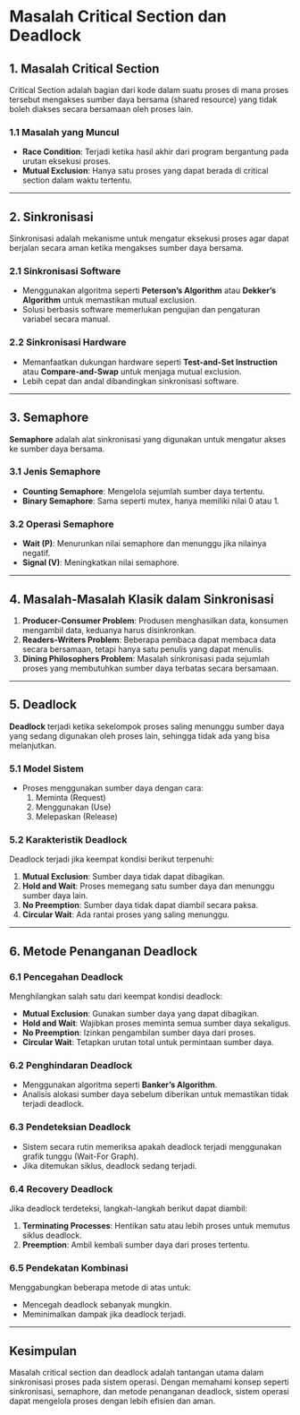 # Masalah Critical Section dan Deadlock

## 1. Masalah Critical Section
Critical Section adalah bagian dari kode dalam suatu proses di mana proses tersebut mengakses sumber daya bersama (shared resource) yang tidak boleh diakses secara bersamaan oleh proses lain. 

### 1.1 Masalah yang Muncul
- **Race Condition**: Terjadi ketika hasil akhir dari program bergantung pada urutan eksekusi proses.
- **Mutual Exclusion**: Hanya satu proses yang dapat berada di critical section dalam waktu tertentu.

---

## 2. Sinkronisasi
Sinkronisasi adalah mekanisme untuk mengatur eksekusi proses agar dapat berjalan secara aman ketika mengakses sumber daya bersama.

### 2.1 Sinkronisasi Software
- Menggunakan algoritma seperti **Peterson’s Algorithm** atau **Dekker’s Algorithm** untuk memastikan mutual exclusion.
- Solusi berbasis software memerlukan pengujian dan pengaturan variabel secara manual.

### 2.2 Sinkronisasi Hardware
- Memanfaatkan dukungan hardware seperti **Test-and-Set Instruction** atau **Compare-and-Swap** untuk menjaga mutual exclusion.
- Lebih cepat dan andal dibandingkan sinkronisasi software.

---

## 3. Semaphore
**Semaphore** adalah alat sinkronisasi yang digunakan untuk mengatur akses ke sumber daya bersama.

### 3.1 Jenis Semaphore
- **Counting Semaphore**: Mengelola sejumlah sumber daya tertentu.
- **Binary Semaphore**: Sama seperti mutex, hanya memiliki nilai 0 atau 1.

### 3.2 Operasi Semaphore
- **Wait (P)**: Menurunkan nilai semaphore dan menunggu jika nilainya negatif.
- **Signal (V)**: Meningkatkan nilai semaphore.

---

## 4. Masalah-Masalah Klasik dalam Sinkronisasi
1. **Producer-Consumer Problem**: Produsen menghasilkan data, konsumen mengambil data, keduanya harus disinkronkan.
2. **Readers-Writers Problem**: Beberapa pembaca dapat membaca data secara bersamaan, tetapi hanya satu penulis yang dapat menulis.
3. **Dining Philosophers Problem**: Masalah sinkronisasi pada sejumlah proses yang membutuhkan sumber daya terbatas secara bersamaan.

---

## 5. Deadlock
**Deadlock** terjadi ketika sekelompok proses saling menunggu sumber daya yang sedang digunakan oleh proses lain, sehingga tidak ada yang bisa melanjutkan.

### 5.1 Model Sistem
- Proses menggunakan sumber daya dengan cara:
  1. Meminta (Request)
  2. Menggunakan (Use)
  3. Melepaskan (Release)

### 5.2 Karakteristik Deadlock
Deadlock terjadi jika keempat kondisi berikut terpenuhi:
1. **Mutual Exclusion**: Sumber daya tidak dapat dibagikan.
2. **Hold and Wait**: Proses memegang satu sumber daya dan menunggu sumber daya lain.
3. **No Preemption**: Sumber daya tidak dapat diambil secara paksa.
4. **Circular Wait**: Ada rantai proses yang saling menunggu.

---

## 6. Metode Penanganan Deadlock

### 6.1 Pencegahan Deadlock
Menghilangkan salah satu dari keempat kondisi deadlock:
- **Mutual Exclusion**: Gunakan sumber daya yang dapat dibagikan.
- **Hold and Wait**: Wajibkan proses meminta semua sumber daya sekaligus.
- **No Preemption**: Izinkan pengambilan sumber daya dari proses.
- **Circular Wait**: Tetapkan urutan total untuk permintaan sumber daya.

### 6.2 Penghindaran Deadlock
- Menggunakan algoritma seperti **Banker’s Algorithm**.
- Analisis alokasi sumber daya sebelum diberikan untuk memastikan tidak terjadi deadlock.

### 6.3 Pendeteksian Deadlock
- Sistem secara rutin memeriksa apakah deadlock terjadi menggunakan grafik tunggu (Wait-For Graph).
- Jika ditemukan siklus, deadlock sedang terjadi.

### 6.4 Recovery Deadlock
Jika deadlock terdeteksi, langkah-langkah berikut dapat diambil:
1. **Terminating Processes**: Hentikan satu atau lebih proses untuk memutus siklus deadlock.
2. **Preemption**: Ambil kembali sumber daya dari proses tertentu.

### 6.5 Pendekatan Kombinasi
Menggabungkan beberapa metode di atas untuk:
- Mencegah deadlock sebanyak mungkin.
- Meminimalkan dampak jika deadlock terjadi.

---

## Kesimpulan
Masalah critical section dan deadlock adalah tantangan utama dalam sinkronisasi proses pada sistem operasi. Dengan memahami konsep seperti sinkronisasi, semaphore, dan metode penanganan deadlock, sistem operasi dapat mengelola proses dengan lebih efisien dan aman.
